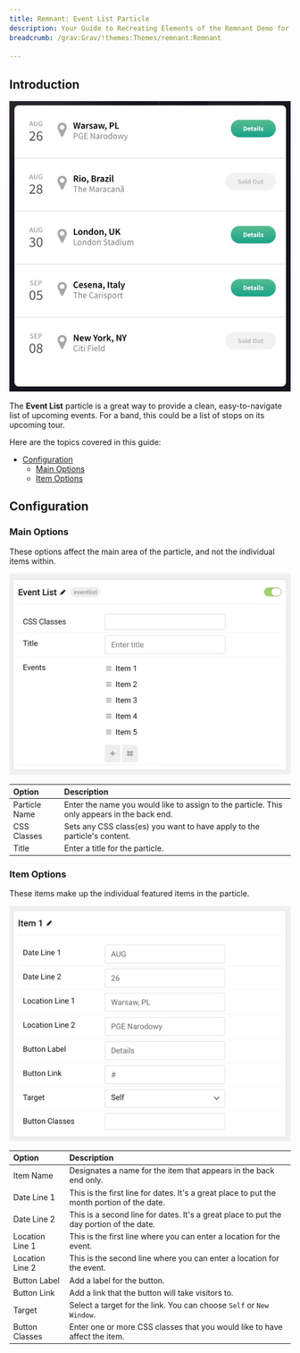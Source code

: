 ```yaml
---
title: Remnant: Event List Particle
description: Your Guide to Recreating Elements of the Remnant Demo for Grav
breadcrumb: /grav:Grav/!themes:Themes/remnant:Remnant

---
```


## Introduction

![](assets/particle_event1.jpg)

The **Event List** particle is a great way to provide a clean, easy-to-navigate list of upcoming events. For a band, this could be a list of stops on its upcoming tour.

Here are the topics covered in this guide:

* [Configuration](#configuration)
    - [Main Options](#main-options)
    - [Item Options](#item-options)

## Configuration

### Main Options 

These options affect the main area of the particle, and not the individual items within.

![](assets/particle_event2.jpg)

| Option               | Description                                                                                 |
| :-----               | :-----                                                                                      |
| Particle Name        | Enter the name you would like to assign to the particle. This only appears in the back end. |
| CSS Classes          | Sets any CSS class(es) you want to have apply to the particle's content.                    |
| Title                | Enter a title for the particle.                                                             |

### Item Options

These items make up the individual featured items in the particle.

![](assets/particle_event3.jpg)

| Option          | Description                                                                                |
| :-----          | :-----                                                                                     |
| Item Name       | Designates a name for the item that appears in the back end only.                          |
| Date Line 1     | This is the first line for dates. It's a great place to put the month portion of the date. |
| Date Line 2     | This is a second line for dates. It's a great place to put the day portion of the date.    |
| Location Line 1 | This is the first line where you can enter a location for the event.                       |
| Location Line 2 | This is the second line where you can enter a location for the event.                      |
| Button Label    | Add a label for the button.                                                                |
| Button Link     | Add a link that the button will take visitors to.                                          |
| Target          | Select a target for the link. You can choose `Self` or `New Window`.                       |
| Button Classes  | Enter one or more CSS classes that you would like to have affect the item.                 |



